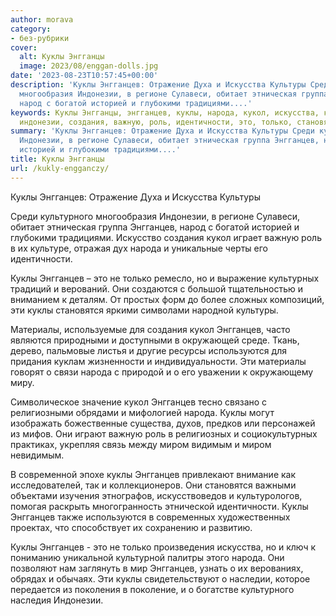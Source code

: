 ```yaml
---
author: morava
category:
- без-рубрики
cover:
  alt: Куклы Энгганцы
  image: 2023/08/enggan-dolls.jpg
date: '2023-08-23T10:57:45+00:00'
description: 'Куклы Энгганцев: Отражение Духа и Искусства Культуры Среди культурного
  многообразия Индонезии, в регионе Сулавеси, обитает этническая группа Энгганцев,
  народ с богатой историей и глубокими традициями....'
keywords: Куклы Энгганцы, энгганцев, куклы, народа, кукол, искусства, культуры, культурного,
  индонезии, создания, важную, роль, идентичности, это, только, становятся
summary: 'Куклы Энгганцев: Отражение Духа и Искусства Культуры Среди культурного многообразия
  Индонезии, в регионе Сулавеси, обитает этническая группа Энгганцев, народ с богатой
  историей и глубокими традициями....'
title: Куклы Энгганцы
url: /kukly-engganczy/
---
```


Куклы Энгганцев: Отражение Духа и Искусства Культуры

Среди культурного многообразия Индонезии, в регионе Сулавеси, обитает этническая группа Энгганцев, народ с богатой историей и глубокими традициями. Искусство создания кукол играет важную роль в их культуре, отражая дух народа и уникальные черты его идентичности.

Куклы Энгганцев – это не только ремесло, но и выражение культурных традиций и верований. Они создаются с большой тщательностью и вниманием к деталям. От простых форм до более сложных композиций, эти куклы становятся яркими символами народной культуры.

Материалы, используемые для создания кукол Энгганцев, часто являются природными и доступными в окружающей среде. Ткань, дерево, пальмовые листья и другие ресурсы используются для придания куклам жизненности и индивидуальности. Эти материалы говорят о связи народа с природой и о его уважении к окружающему миру.

Символическое значение кукол Энгганцев тесно связано с религиозными обрядами и мифологией народа. Куклы могут изображать божественные существа, духов, предков или персонажей из мифов. Они играют важную роль в религиозных и социокультурных практиках, укрепляя связь между миром видимым и миром невидимым.

В современной эпохе куклы Энгганцев привлекают внимание как исследователей, так и коллекционеров. Они становятся важными объектами изучения этнографов, искусствоведов и культурологов, помогая раскрыть многогранность этнической идентичности. Куклы Энгганцев также используются в современных художественных проектах, что способствует их сохранению и развитию.

Куклы Энгганцев \- это не только произведения искусства, но и ключ к пониманию уникальной культурной палитры этого народа. Они позволяют нам заглянуть в мир Энгганцев, узнать о их верованиях, обрядах и обычаях. Эти куклы свидетельствуют о наследии, которое передается из поколения в поколение, и о богатстве культурного наследия Индонезии.
